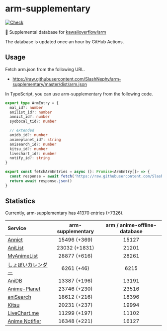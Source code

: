 # arm-supplementary

[![Check](https://github.com/SlashNephy/arm-supplementary/actions/workflows/check-node.yml/badge.svg)](https://github.com/SlashNephy/arm-supplementary/actions/workflows/check-node.yml)

💊 Supplemental database for [kawaiioverflow/arm](https://github.com/kawaiioverflow/arm)

The database is updated once an hour by GitHub Actions.

## Usage

Fetch arm.json from the following URL.

- https://raw.githubusercontent.com/SlashNephy/arm-supplementary/master/dist/arm.json

In TypeScript, you can use arm-supplementary from the following code.

```TypeScript
export type ArmEntry = {
  mal_id?: number
  anilist_id?: number
  annict_id?: number
  syobocal_tid?: number

  // extended
  anidb_id?: number
  animeplanet_id?: string
  anisearch_id?: number
  kitsu_id?: number
  livechart_id?: number
  notify_id?: string
}

export const fetchArmEntries = async (): Promise<ArmEntry[]> => {
  const response = await fetch('https://raw.githubusercontent.com/SlashNephy/arm-supplementary/master/dist/arm.json')
  return await response.json()
}
```

## Statistics

Currently, arm-supplementary has 41370 entries (+7326).

| Service                                     | arm-supplementary | arm / anime-offline-database |
| :------------------------------------------ | :---------------: | :--------------------------: |
| [Annict](https://annict.com)                |   15496 (+369)    |            15127             |
| [AniList](https://anilist.co)               |   23032 (+1831)   |            21201             |
| [MyAnimeList](https://myanimelist.net)      |   28877 (+616)    |            28261             |
| [しょぼいカレンダー](https://cal.syoboi.jp) |    6261 (+46)     |             6215             |
| [AniDB](https://anidb.net)                  |   13387 (+196)    |            13191             |
| [Anime-Planet](https://anime-planet.com)    |   23746 (+230)    |            23516             |
| [aniSearch](https://anisearch.com)          |   18612 (+216)    |            18396             |
| [Kitsu](https://kitsu.io)                   |   20231 (+237)    |            19994             |
| [LiveChart.me](https://livechart.me)        |   11299 (+197)    |            11102             |
| [Anime Notifier](https://notify.moe)        |   16348 (+221)    |            16127             |
